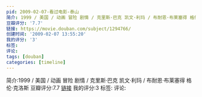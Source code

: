 ```yaml
---
pid: 2009-02-07-看过电影-泰山
简介: 1999 / 美国 / 动画 冒险 剧情 / 克里斯·巴克 凯文·利玛 / 布耐恩·布莱塞得 格伦·克洛斯
豆瓣评分: '7.7'
链接: https://movie.douban.com/subject/1294766/
创建时间: '2009-02-07 13:55:20'
我的评分: '3'
标签:
评论:
tags: [douban]
categories: [timeline]
---
```

简介:1999 / 美国 / 动画 冒险 剧情 / 克里斯·巴克 凯文·利玛 / 布耐恩·布莱塞得 格伦·克洛斯
豆瓣评分:7.7
[链接](https://movie.douban.com/subject/1294766/)
我的评分:3
标签:
评论:

